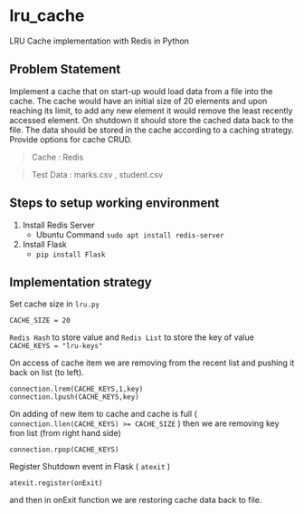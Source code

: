 # lru_cache
LRU Cache implementation with Redis in Python

## Problem Statement
Implement a cache that on start-up would load data from a file into the cache. The cache would have an initial size of 20 elements and upon reaching its limit, to add any new element it would remove the least recently accessed element. On shutdown it should store the cached data back to the file. The data should be stored in the cache according to a caching strategy. Provide options for cache CRUD.

> Cache : Redis

> Test Data : marks.csv , student.csv

## Steps to setup working environment
1. Install Redis Server
    - Ubuntu Command ```sudo apt install redis-server```
2. Install Flask
    - ```pip install Flask```
        
## Implementation strategy
Set cache size in ```lru.py```

```CACHE_SIZE = 20```

`Redis Hash` to store value and `Redis List` to store the key of value ```CACHE_KEYS = "lru-keys"```

On access of cache item we are removing from the recent list and pushing it back on list (to left).
```
connection.lrem(CACHE_KEYS,1,key)
connection.lpush(CACHE_KEYS,key)
```

On adding of new item to cache and cache is full ( ```connection.llen(CACHE_KEYS) >= CACHE_SIZE``` ) then we are removing key fron list (from right hand side)
```
connection.rpop(CACHE_KEYS)
```

Register Shutdown event in Flask ( ```atexit``` )
```
atexit.register(onExit)
```
and then in onExit function we are restoring cache data back to file.
